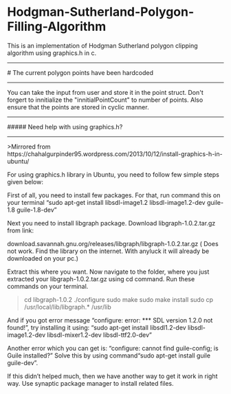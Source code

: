 # Hodgman-Sutherland-Polygon-Filling-Algorithm
This is an implementation of Hodgman Sutherland polygon clipping algorithm using graphics.h in c. 
<hr>
# The current polygon points have been hardcoded 
<hr>
You can take the input from user and store it in the point struct.
Don't forgert to innitialize the "innitialPointCount" to number of points. 
Also ensure that the points are stored in cyclic manner.
<hr>
##### Need help with using graphics.h?
<hr>
>Mirrored from https://chahalgurpinder95.wordpress.com/2013/10/12/install-graphics-h-in-ubuntu/

For using graphics.h library in Ubuntu, you need to follow few simple steps given below:

First of all, you need to install few packages. For that, run command this on your terminal “sudo apt-get install libsdl-image1.2 libsdl-image1.2-dev guile-1.8 guile-1.8-dev”

Next you need to install libgraph package. Download libgraph-1.0.2.tar.gz from link:

download.savannah.gnu.org/releases/libgraph/libgraph-1.0.2.tar.gz
( Does not work. Find the library on the internet. With anyluck it will already be downloaded on your pc.)

Extract this where you want. Now navigate to the folder, where you just extracted your libgraph-1.0.2.tar.gz using cd command. Run these commands on your terminal.

> cd libgraph-1.0.2
> ./configure
>sudo make
> sudo make install
> sudo cp /usr/local/lib/libgraph.* /usr/lib

And if you got error message “configure: error: *** SDL version 1.2.0 not found!”, try installing it using: “sudo apt-get install libsdl1.2-dev libsdl-image1.2-dev libsdl-mixer1.2-dev libsdl-ttf2.0-dev”

Another error which you can get is: “configure: cannot find guile-config; is Guile installed?” Solve this by using command“sudo apt-get install guile guile-dev”.

If this didn’t helped much, then we have another way to get it work in right way. Use synaptic package manager to install related files.


